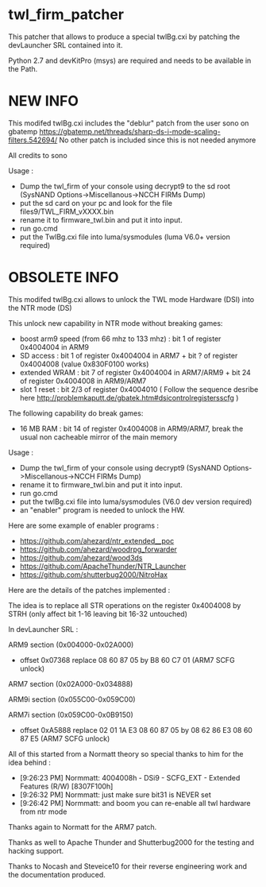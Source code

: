 # twl_firm_patcher

This patcher that allows to produce a special twlBg.cxi by patching the devLauncher SRL contained into it.

Python 2.7 and devKitPro (msys) are required and needs to be available in the Path.

# NEW INFO

This modifed twlBg.cxi includes the "deblur" patch from the user sono on gbatemp
https://gbatemp.net/threads/sharp-ds-i-mode-scaling-filters.542694/
No other patch is included since this is not needed anymore

All credits to sono

Usage :
- Dump the twl_firm of your console using decrypt9 to the sd root (SysNAND Options->Miscellanous->NCCH FIRMs Dump)
- put the sd card on your pc and look for the file files9/TWL_FIRM_vXXXX.bin
- rename it to firmware_twl.bin and put it into input.
- run go.cmd
- put the TwlBg.cxi file into luma/sysmodules (luma V6.0+ version required)

# OBSOLETE INFO
This modifed twlBg.cxi allows to unlock the TWL mode Hardware (DSI) into the NTR mode (DS)

This unlock new capability in NTR mode without breaking games:
-  boost arm9 speed (from 66 mhz to 133 mhz) : bit 1 of register 0x4004004 in ARM9 
-  SD access                                 : bit 1 of register 0x4004004 in ARM7 +  bit ? of register 0x4004008 (value 0x830F0100 works)
-  extended WRAM                             : bit 7 of register 0x4004004 in ARM7/ARM9 + bit 24 of register 0x4004008 in ARM9/ARM7
-  slot 1 reset                              : bit 2/3 of register 0x4004010 ( Follow the sequence desribe here http://problemkaputt.de/gbatek.htm#dsicontrolregistersscfg )  

The following capability do break games:
-  16 MB RAM                                 : bit 14 of register 0x4004008 in ARM9/ARM7, break the usual non cacheable mirror of the main memory 

Usage :
- Dump the twl_firm of your console using decrypt9 (SysNAND Options->Miscellanous->NCCH FIRMs Dump)
- rename it to firmware_twl.bin and put it into input.
- run go.cmd
- put the twlBg.cxi file into luma/sysmodules (V6.0 dev version required)
- an "enabler" program is needed to unlock the HW. 

Here are some example of enabler programs : 
- https://github.com/ahezard/ntr_extended__poc
- https://github.com/ahezard/woodrpg_forwarder
- https://github.com/ahezard/wood3ds
- https://github.com/ApacheThunder/NTR_Launcher
- https://github.com/shutterbug2000/NitroHax

Here are the details of the patches implemented :

The idea is to replace all STR operations on the register 0x4004008 by STRH (only affect bit 1-16 leaving bit 16-32 untouched)

In devLauncher SRL :

ARM9 section (0x004000-0x02A000)
- offset 0x07368 replace 08 60 87 05 by B8 60 C7 01 (ARM7 SCFG unlock)

ARM7 section (0x02A000-0x034888)

ARM9i section (0x055C00-0x059C00)

ARM7i section (0x059C00-0x0B9150)
- offset 0xA5888 replace 02 01 1A E3 08 60 87 05 by 08 62 86 E3 08 60 87 E5 (ARM7 SCFG unlock)

All of this started from a Normatt theory so special thanks to him for the idea behind :
- [9:26:23 PM] Normmatt: 4004008h - DSi9 - SCFG_EXT - Extended Features (R/W) [8307F100h]
- [9:26:32 PM] Normmatt: just make sure bit31 is NEVER set
- [9:26:42 PM] Normmatt: and boom you can re-enable all twl hardware from ntr mode

Thanks again to Normatt for the ARM7 patch.

Thanks as well to Apache Thunder and Shutterbug2000 for the testing and hacking support.

Thanks to Nocash and Steveice10 for their reverse engineering work and the documentation produced.
 
